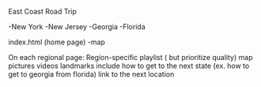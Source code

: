 


East Coast Road Trip

-New York
-New Jersey
-Georgia
-Florida

index.html (home page)
-map

On each regional page:
Region-specific playlist ( but prioritize quality)
map
pictures
videos
landmarks
include how to get to the next state (ex. how to get to georgia from florida)
link to the next location
